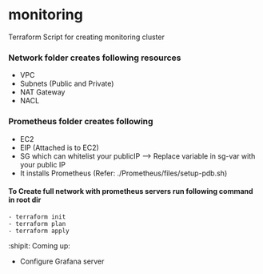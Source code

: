 # monitoring
 Terraform Script for creating monitoring cluster
 
### Network folder creates following resources
 - VPC
 - Subnets (Public and Private)
 - NAT Gateway
 - NACL

### Prometheus folder creates following
 - EC2
 - EIP (Attached is to EC2)
 - SG which can whitelist your publicIP --> Replace variable in sg-var with your public IP
 - It installs  Prometheus (Refer: ./Prometheus/files/setup-pdb.sh)

#### To Create full network with prometheus servers run following command in root dir
```hcl
- terraform init
- terraform plan
- terraform apply
```

:shipit:
Coming up:
- Configure Grafana server
